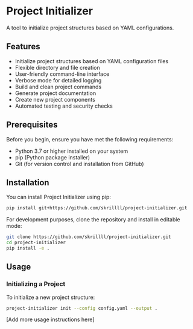 # Project Initializer

A tool to initialize project structures based on YAML configurations.

## Features

- Initialize project structures based on YAML configuration files
- Flexible directory and file creation
- User-friendly command-line interface
- Verbose mode for detailed logging
- Build and clean project commands
- Generate project documentation
- Create new project components
- Automated testing and security checks

## Prerequisites

Before you begin, ensure you have met the following requirements:

- Python 3.7 or higher installed on your system
- pip (Python package installer)
- Git (for version control and installation from GitHub)

## Installation

You can install Project Initializer using pip:

```bash
pip install git+https://github.com/skrillll/project-initializer.git
```

For development purposes, clone the repository and install in editable mode:

```bash
git clone https://github.com/skrillll/project-initializer.git
cd project-initializer
pip install -e .
```

## Usage

### Initializing a Project

To initialize a new project structure:

```bash
project-initializer init --config config.yaml --output .
```

[Add more usage instructions here]
